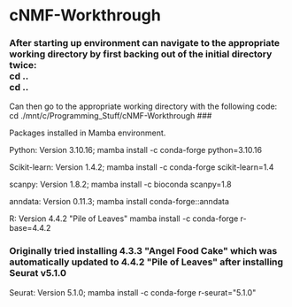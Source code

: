 # cNMF-Workthrough

### After starting up environment can navigate to the appropriate working directory by first backing out of the initial directory twice:  <br/> cd .. <br/> cd .. <br/>
Can then go to the appropriate working directory with the following code: <br/>
cd ./mnt/c/Programming_Stuff/cNMF-Workthrough ### 


Packages installed in Mamba environment.

Python: 
Version 3.10.16;
mamba install -c conda-forge python=3.10.16

Scikit-learn:
Version 1.4.2;
mamba install -c conda-forge scikit-learn=1.4

scanpy:
Version 1.8.2;
mamba install -c bioconda scanpy=1.8

anndata:
Version 0.11.3;
mamba install conda-forge::anndata

R:
Version 4.4.2 "Pile of Leaves"
mamba install -c conda-forge r-base=4.4.2
### Originally tried installing 4.3.3 "Angel Food Cake" which was automatically updated to 4.4.2 "Pile of Leaves" after installing Seurat v5.1.0 ###

Seurat:
Version 5.1.0;
mamba install -c conda-forge r-seurat="5.1.0"
 
